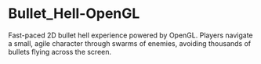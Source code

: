 # Bullet_Hell-OpenGL
Fast-paced 2D bullet hell experience powered by OpenGL. Players navigate a small, agile character through swarms of enemies, avoiding thousands of bullets flying across the screen.
